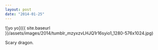 ```yaml
---
layout: post
date: "2014-01-25"
---
```


![yo yo]({{ site.baseurl }}/assets/images/2014/tumblr_mzyxzvLHJQ1r16syio1_1280-576x1024.jpg)

Scary dragon.
